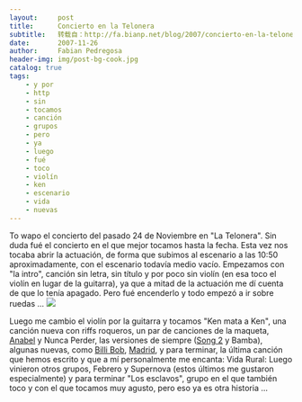 ```yaml
---
layout:     post
title:      Concierto en la Telonera
subtitle:   转载自：http://fa.bianp.net/blog/2007/concierto-en-la-telonera/
date:       2007-11-26
author:     Fabian Pedregosa
header-img: img/post-bg-cook.jpg
catalog: true
tags:
    - y por
    - http
    - sin
    - tocamos
    - canción
    - grupos
    - pero
    - ya
    - luego
    - fué
    - toco
    - violín
    - ken
    - escenario
    - vida
    - nuevas
---
```


To wapo el concierto del pasado 24 de Noviembre en "La Telonera". Sin
duda fué el concierto en el que mejor tocamos hasta la fecha. Esta vez
nos tocaba abrir la actuación, de forma que subimos al escenario a las
10:50 aproximadamente, con el escenario todavía medio vacío. Empezamos
con "la intro", canción sin letra, sin título y por poco sin violín (en
esa toco el violín en lugar de la guitarra), ya que a mitad de la
actuación me dí cuenta de que lo tenía apagado. Pero fué encenderlo y
todo empezó a ir sobre ruedas ...
![](http://farm3.static.flickr.com/2057/2075053697_f3900c97b8_m.jpg)


Luego me cambio el violín por la guitarra y tocamos "Ken mata a Ken",
una canción nueva con riffs roqueros, un par de canciones de la maqueta,
[Anabel](http://youtube.com/watch?v=lhkPyl4k4dM) y Nunca Perder, las versiones de siempre ([Song 2](http://youtube.com/watch?v=NtYRuNTGSOo) y Bamba),
algunas nuevas, como [Billi Bob](http://youtube.com/watch?v=6Sxlbqqtph4), [Madrid](http://www.youtube.com/watch?v=eBnwVV7P3oU), y para terminar, la última
canción que hemos escrito y que a mí personalmente me encanta: Vida
Rural: Luego vinieron otros grupos, Febrero y Supernova (estos últimos
me gustaron especialmente) y para terminar "Los esclavos", grupo en el
que también toco y con el que tocamos muy agusto, pero eso ya es otra
historia ...
